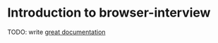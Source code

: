 # Introduction to browser-interview

TODO: write [great documentation](http://jacobian.org/writing/what-to-write/)
